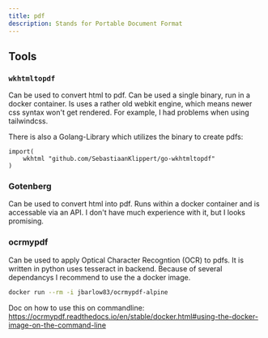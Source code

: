 ```yaml
---
title: pdf
description: Stands for Portable Document Format
---
```


## Tools
### `wkhtmltopdf`
Can be used to convert html to pdf. Can be used a single binary, run in a docker container.
Is uses a rather old webkit engine, which means newer css syntax won't get rendered. 
For example, I had problems when using tailwindcss.

There is also a Golang-Library which utilizes the binary to create pdfs:
```golang
import(
    wkhtml "github.com/SebastiaanKlippert/go-wkhtmltopdf"
)
```
### Gotenberg
Can be used to convert html into pdf. Runs within a docker container and is accessable via an API. I don't have much experience with it, but I looks promising.
### ocrmypdf
Can be used to apply Optical Character Recogntion (OCR) to pdfs. It is written in python uses tesseract in backend.
Because of several dependancys I recommend to use the a docker image.
```bash
docker run --rm -i jbarlow83/ocrmypdf-alpine
```
Doc on how to use this on commandline: https://ocrmypdf.readthedocs.io/en/stable/docker.html#using-the-docker-image-on-the-command-line
